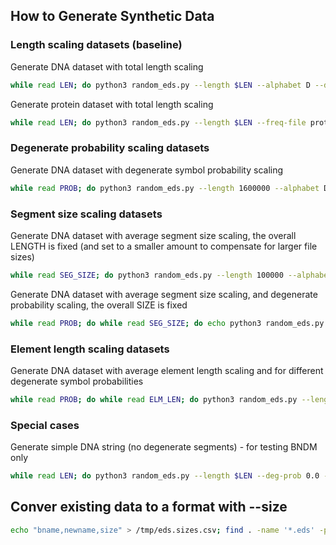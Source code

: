 ## How to Generate Synthetic Data

### Length scaling datasets (baseline)

Generate DNA dataset with total length scaling

```bash
while read LEN; do python3 random_eds.py --length $LEN --alphabet D --deg-prob 0.1 --segment-size-avg 5 --segment-size-max 10 --element-len-avg 5 --element-len-max 10 --decorate-output "synth-dna"; done < lengths.list
```

Generate protein dataset with total length scaling

```bash
while read LEN; do python3 random_eds.py --length $LEN --freq-file protein.freq --deg-prob 0.1 --segment-size-avg 5 --segment-size-max 10 --element-len-avg 5 --element-len-max 10 --decorate-output "synth-protein"; done < lengths.list 
```

### Degenerate probability scaling datasets

Generate DNA dataset with degenerate symbol probability scaling 

```bash
while read PROB; do python3 random_eds.py --length 1600000 --alphabet D --deg-prob $PROB --segment-size-avg 5 --segment-size-max 10 --element-len-avg 5 --element-len-max 10 --decorate-output "synth-prob"; done < deg-prob.list
```

### Segment size scaling datasets

Generate DNA dataset with average segment size scaling, the overall LENGTH is fixed (and set to a smaller amount to compensate for larger file sizes)

```bash
while read SEG_SIZE; do python3 random_eds.py --length 100000 --alphabet D --deg-prob 0.1 --segment-size-avg $SEG_SIZE --element-len-avg 5 --element-len-max 10 --decorate-output "synth-seg-size-avg"; done < seg-size-avg.list
```

Generate DNA dataset with average segment size scaling, and degenerate probability scaling, the overall SIZE is fixed

```bash
while read PROB; do while read SEG_SIZE; do echo python3 random_eds.py --size 3200000 --alphabet D --deg-prob $PROB --segment-size-avg $SEG_SIZE --element-len-avg 5 --element-len-max 10 --decorate-output "synth-seg-size-avg-fix-size"; done < seg-size-avg.list; done < seg-size-avg.deg-prob.list
```

### Element length scaling datasets

Generate DNA dataset with average element length scaling and for different degenerate symbol probabilities

```bash
while read PROB; do while read ELM_LEN; do python3 random_eds.py --length 1600000 --alphabet D --deg-prob $PROB --segment-size-avg 5 --segment-size-max 10 --element-len-avg $ELM_LEN --decorate-output "synth-elm-len-avg"; done < elm-len-avg.list; done < elm-len-avg.deg-prob.list 
```

### Special cases

Generate simple DNA string (no degenerate segments) - for testing BNDM only

```bash
while read LEN; do python3 random_eds.py --length $LEN --deg-prob 0.0 --segment-size-avg 0 --segment-size-max 0 --element-len-avg 0 --element-len-max 0 --decorate-output "synth-nodeg"; done < lengths.list
```


## Conver existing data to a format with --size

```bash
echo "bname,newname,size" > /tmp/eds.sizes.csv; find . -name '*.eds' -print0 | while read -d $'\0' FNAME; do SIZE=$(cat $FNAME | tr -d "{}," | wc -c); BNAME=$(basename $FNAME); NEW_FNAME=$(echo $BNAME | sed -n "s/\(.*\).eds/\1_N=$(printf "%010d" $SIZE).eds/p"); mv $FNAME $NEW_FNAME; gsutil mv "gs://prg-str-genome-data/eds/$BNAME" "gs://prg-str-genome-data/eds/$NEW_FNAME" || gsutil cp $NEW_FNAME "gs://prg-str-genome-data/eds/$NEW_FNAME"; done
```